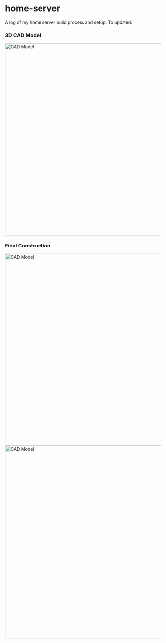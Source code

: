 # home-server
A log of my home server build process and setup. To updated.

### 3D CAD Model
<img width="621" alt="CAD Model" src="https://github.com/ejagombar/Home-Server/assets/77460324/6ac6d760-fa49-4b5b-a36e-795dc50c48d5">

### Final Construction
<img width="621" alt="CAD Model" src="https://github.com/ejagombar/Home-Server/assets/77460324/4a577eb5-c9d9-4799-8d9f-99b6f7585340">
<img width="621" alt="CAD Model" src="https://github.com/ejagombar/Home-Server/assets/77460324/8567ee06-8566-435c-ad37-75f6b9757808">
